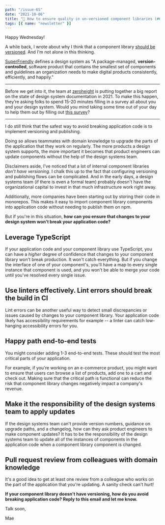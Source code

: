```yaml
---
path: "/issue-65"
date: "2021-10-06"
title: "🔨 How to ensure quality in un-versioned component libraries (#65)"
tags: [{ name: "newsletter" }]
---
```


Happy Wednesday!

A while back, I wrote about why I think that a component library [should be versioned](/do-you-need-to-version-your-component-library). And I'm not alone in this thinking.

[SuperFriendly](https://superfriendlydesign.systems/) defines a design system as "A package-managed, **version-controlled**, software product that contains the smallest set of components and guidelines an organization needs to make digital products consistently, efficiently, and happily."

---

Before we get into it, the team at [zeroheight](https://zeroheight.com/) is putting together a big report on the state of design system documentation in 2021. To make this happen, they’re asking folks to spend 15-20 minutes filling in a survey all about you and your design system. Would you mind taking some time out of your day to help them out by filling out [this survey](https://zeroheight.com/blog/how-we-document-the-design-system-documentation-survey/?utm_source=mae-capozzi&utm_medium=email&utm_campaign=hwd-newsletterad)?

---

I do still think that the safest way to avoid breaking application code is to implement versioning and publishing.

Doing so allows teammates with domain knowledge to upgrade the parts of the application that they work on regularly. The more products a design system supports, the more important it becomes that product engineers can update components without the help of the design systems team.

Disclaimers aside, I've noticed that a lot of internal component libraries _don't have versioning._ I chalk this up to the fact that configuring versioning and publishing flows can be complicated. And in the early days, a design systems team (if there is even a formal team) probably doesn't have the organizational capital to invest in that much infrastructure work right away.

Additionally, more companies have been starting out by storing their code in monorepos. This makes it easy to import component library components into application code without needing to publish them on npm.

But if you're in this situation, **how can you ensure that changes to your design system won't break your application code?**

## Leverage TypeScript

If your application code and your component library use TypeScript, you can have a _higher_ degree of confidence that changes to your component library won't break production. It won't catch everything. But if you change the interface of one of your component's, you'll have a map to every single instance that component is used, and you won't be able to merge your code until you've resolved every single issue.

## Use linters effectively. Lint errors should break the build in CI

Lint errors can be another useful way to detect small discrepancies or issues caused by changes to your component library. Your application code likely has accessibility requirements for example -- a linter can catch low-hanging accessibility errors for you.

## Happy path end-to-end tests

You might consider adding 1-3 end-to-end tests. These should test the most critical parts of your application.

For example, if you're working on an e-commerce product, you might want to ensure that users can browse a list of products, add one to a cart and check out. Making sure that the critical path is functional can reduce the risk that component library changes negatively impact a company's revenue.

## Make it the responsibility of the design systems team to apply updates

If the design systems team can't provide version numbers, guidance on upgrade paths, and a changelog, how can they ask product engineers to make component updates? It has to be the responsibility of the design systems team to update all of the instances of components in the application code when a component library component is changed.

## Pull request review from colleagues with domain knowledge

It's a good idea to get at least one review from a colleague who works on the part of the application that you're updating. A sanity check can't hurt!

**If your component library doesn't have versioning, how do you avoid breaking application code? Reply to this email and let me know.**

Talk soon,

Mae
